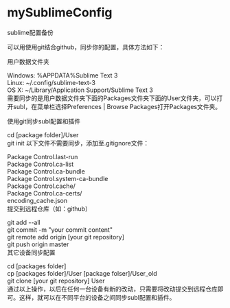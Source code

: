 # mySublimeConfig
sublime配置备份

可以用使用git结合github，同步你的配置，具体方法如下：

用户数据文件夹

Windows: %APPDATA%Sublime Text 3  
Linux: ~/.config/sublime-text-3  
OS X: ~/Library/Application Support/Sublime Text 3  
需要同步的是用户数据文件夹下面的Packages文件夹下面的User文件夹，可以打开subl，在菜单栏选择Preferences | Browse Packages打开Packages文件夹。

使用git同步subl配置和插件

cd [package folder]/User  
git init
以下文件不需要同步，添加至.gitignore文件：

Package Control.last-run  
Package Control.ca-list  
Package Control.ca-bundle  
Package Control.system-ca-bundle  
Package Control.cache/  
Package Control.ca-certs/  
encoding_cache.json  
提交到远程仓库（如：github）

git add --all    
git commit -m "your commit content"  
git remote add origin [your git repository]  
git push origin master  
其它设备同步配置 

cd [packages folder]  
cp [packages folder]/User [package folser]/User_old  
git clone [your git repository] User  
通过以上操作，以后在任何一台设备有新的改动，只需要将改动提交到远程仓库即可。这样，就可以在不同平台的设备之间同步subl配置和插件。

